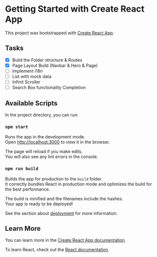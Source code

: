 # Getting Started with Create React App

This project was bootstrapped with [Create React App](https://github.com/facebook/create-react-app).

## Tasks

- [x] Build the Folder structure & Routes
- [x] Page Layout Build (Navbar & Hero & Page)
- [ ] Implement i18n
- [ ] List with mock data
- [ ] Infinit Scroller
- [ ] Search Box functionality Completion

## Available Scripts

In the project directory, you can run:

### `npm start`

Runs the app in the development mode.\
Open [http://localhost:3000](http://localhost:3000) to view it in the browser.

The page will reload if you make edits.\
You will also see any lint errors in the console.
### `npm run build`

Builds the app for production to the `build` folder.\
It correctly bundles React in production mode and optimizes the build for the best performance.

The build is minified and the filenames include the hashes.\
Your app is ready to be deployed!

See the section about [deployment](https://facebook.github.io/create-react-app/docs/deployment) for more information.

## Learn More

You can learn more in the [Create React App documentation](https://facebook.github.io/create-react-app/docs/getting-started).

To learn React, check out the [React documentation](https://reactjs.org/).
